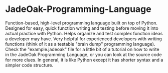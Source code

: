 # JadeOak-Programming-Language
Function-based, high-level programming language built on top of Python. Designed for easy, quick function writing and testing before moving it into actual practice with Python. Helps organize and test complex function ideas a developer may have. Very helpful for experienced developers with writing functions (think of it as a testable "brain dump" programming language). 
Check the "example.jadeoak" file for a little bit of a tutorial on how to write in the JadeOak Programming Language, or you can look at the source code for more clues. In general, it is like Python except it has shorter syntax and a simpler code structure. 
